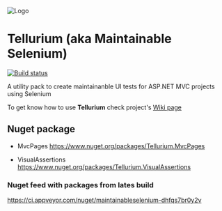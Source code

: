 ![Logo](https://raw.githubusercontent.com/cezarypiatek/Tellurium/master/Doc/TelluriumLogo128x128.png)
# Tellurium (aka Maintainable Selenium)
[![Build status](https://ci.appveyor.com/api/projects/status/t0jlwy833c7sqyte?svg=true)](https://ci.appveyor.com/project/cezarypiatek/maintainableselenium)

A utility pack to create maintainanble UI tests for ASP.NET MVC projects using Selenium

To get know how to use **Tellurium** check project's [Wiki page](https://github.com/cezarypiatek/Tellurium/wiki)

## Nuget package
- MvcPages
  https://www.nuget.org/packages/Tellurium.MvcPages

- VisualAssertions
  https://www.nuget.org/packages/Tellurium.VisualAssertions



### Nuget feed with packages from lates build
https://ci.appveyor.com/nuget/maintainableselenium-dhfqs7br0y2v

